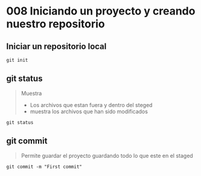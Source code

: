 # 008 Iniciando un proyecto y creando nuestro repositorio

## Iniciar un repositorio local

    git init

## git status

> Muestra
>
> - Los archivos que estan fuera y dentro del steged
> - muestra los archivos que han sido modificados

    git status

## git commit 

> Permite guardar el proyecto guardando todo lo que este en el staged

    git commit -m "First commit"
